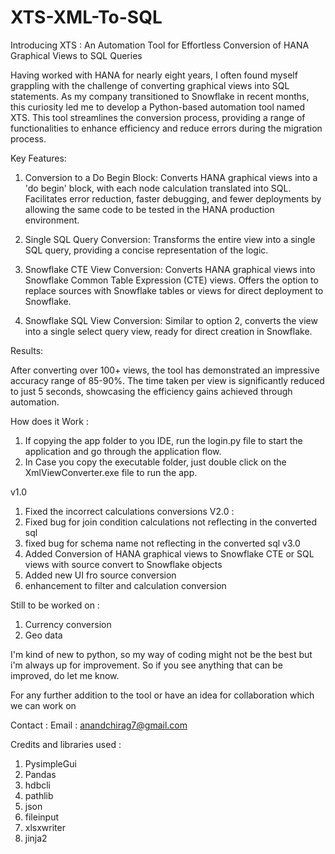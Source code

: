 # XTS-XML-To-SQL
Introducing XTS : An Automation Tool for Effortless Conversion of HANA Graphical Views to SQL Queries

Having worked with HANA for nearly eight years, I often found myself grappling with the challenge of converting
graphical views into SQL statements. As my company transitioned to Snowflake in recent months,
this curiosity led me to develop a Python-based automation tool named XTS.
This tool streamlines the conversion process, providing a range of functionalities to enhance efficiency and reduce errors during the migration process.

Key Features:

1. Conversion to a Do Begin Block:
Converts HANA graphical views into a 'do begin' block, with each node calculation translated into SQL.
Facilitates error reduction, faster debugging, and fewer deployments by allowing the same code to be tested in the HANA production environment.

2. Single SQL Query Conversion:
Transforms the entire view into a single SQL query, providing a concise representation of the logic.

3. Snowflake CTE View Conversion:
Converts HANA graphical views into Snowflake Common Table Expression (CTE) views.
Offers the option to replace sources with Snowflake tables or views for direct deployment to Snowflake.

4. Snowflake SQL View Conversion:
Similar to option 2, converts the view into a single select query view, ready for direct creation in Snowflake.


Results:

After converting over 100+ views, the tool has demonstrated an impressive accuracy range of 85-90%.
The time taken per view is significantly reduced to just 5 seconds, showcasing the efficiency gains achieved through automation.

How does it Work :
1. If copying the app folder to you IDE, run the login.py file to start the application and go through the application flow.
2. In Case you copy the executable folder, just double click on the XmlViewConverter.exe file to run the app.

v1.0
1. Fixed the incorrect calculations conversions
V2.0 :
1. Fixed bug for join condition calculations not reflecting in the converted sql
2. fixed bug for schema name not reflecting in the converted sql
v3.0
1. Added Conversion of HANA graphical views to Snowflake CTE or SQL views with source convert to Snowflake objects
2. Added new UI fro source conversion
3. enhancement to filter and calculation conversion

Still to be worked on :
1. Currency conversion
2. Geo data

I'm kind of new to python, so my way of coding might not be the best but i'm always up for improvement. So if you see anything that can be improved,
do let me know.

For any further addition to the tool or have an idea for collaboration which
we can work on

Contact :
Email : anandchirag7@gmail.com

Credits and libraries used :
1. PysimpleGui
2. Pandas
3. hdbcli
4. pathlib
5. json
6. fileinput
7. xlsxwriter
8. jinja2
